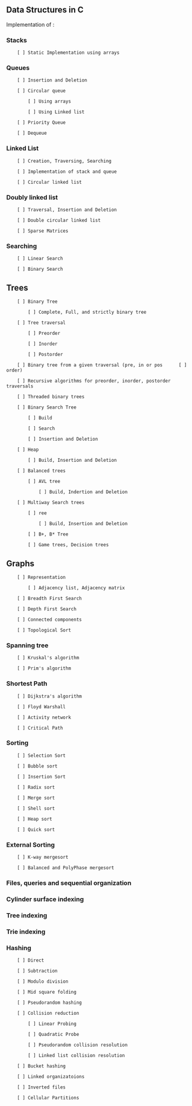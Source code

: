 ## Data Structures in C

Implementation of :

### Stacks

	    [ ] Static Implementation using arrays

### Queues

	    [ ] Insertion and Deletion

	    [ ] Circular queue

	    	[ ] Using arrays
	    
	    	[ ] Using Linked list

		[ ] Priority Queue

		[ ] Dequeue

### Linked List

		[ ] Creation, Traversing, Searching

		[ ] Implementation of stack and queue

		[ ] Circular linked list

### Doubly linked list
	
		[ ] Traversal, Insertion and Deletion

		[ ] Double circular linked list

		[ ] Sparse Matrices

### Searching

		[ ] Linear Search

		[ ] Binary Search

## Trees

		[ ] Binary Tree

			[ ] Complete, Full, and strictly binary tree

		[ ] Tree traversal

			[ ] Preorder

			[ ] Inorder

			[ ] Postorder

		[ ] Binary tree from a given traversal (pre, in or pos		[ ] order)

		[ ] Recursive algorithms for preorder, inorder, postorder traversals

		[ ] Threaded binary trees

		[ ] Binary Search Tree

			[ ] Build

			[ ] Search

			[ ] Insertion and Deletion

		[ ] Heap

			[ ] Build, Insertion and Deletion

		[ ] Balanced trees

			[ ] AVL tree

				[ ] Build, Indertion and Deletion

		[ ] Multiway Search trees

			[ ] ree

				[ ] Build, Insertion and Deletion

			[ ] B+, B* Tree

			[ ] Game trees, Decision trees

## Graphs

		[ ] Representation

			[ ] Adjacency list, Adjacency matrix

		[ ] Breadth First Search

		[ ] Depth First Search

		[ ] Connected components

		[ ] Topological Sort

### Spanning tree

		[ ] Kruskal's algorithm

		[ ] Prim's algorithm

### Shortest Path

		[ ] Dijkstra's algorithm

		[ ] Floyd Warshall

		[ ] Activity network

		[ ] Critical Path

### Sorting

		[ ] Selection Sort

		[ ] Bubble sort

		[ ] Insertion Sort

		[ ] Radix sort

		[ ] Merge sort

		[ ] Shell sort

		[ ] Heap sort

		[ ] Quick sort

### External Sorting

		[ ] K-way mergesort

		[ ] Balanced and PolyPhase mergesort

### Files, queries and sequential organization

### Cylinder surface indexing

### Tree indexing

### Trie indexing

### Hashing
	
		[ ] Direct

		[ ] Subtraction

		[ ] Modulo division

		[ ] Mid square folding

		[ ] Pseudorandom hashing

		[ ] Collision reduction

			[ ] Linear Probing

			[ ] Quadratic Probe

			[ ] Pseudorandom collision resolution

			[ ] Linked list collision resolution

		[ ] Bucket hashing

		[ ] Linked organizatoions

		[ ] Inverted files

		[ ] Cellular Partitions
